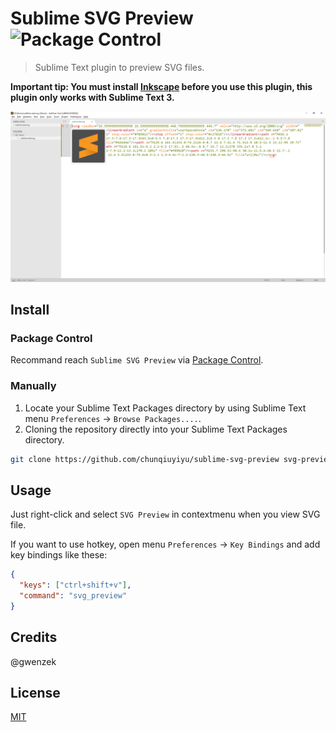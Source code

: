 # Sublime SVG Preview ![Package Control](https://img.shields.io/packagecontrol/dt/SVG%20Preview?style=flat-square)

> Sublime Text plugin to preview SVG files.

**Important tip: You must install [Inkscape](https://inkscape.org/) before you use this plugin, this plugin only works with Sublime Text 3.**

![Preview](./preview.png)

## Install

### Package Control

Recommand reach `Sublime SVG Preview` via [Package Control](https://packagecontrol.io/packages/SVG%20Preview).

### Manually

1. Locate your Sublime Text Packages directory by using Sublime Text menu `Preferences` -> `Browse Packages....`.
2. Cloning the repository directly into your Sublime Text Packages directory.
```bash
git clone https://github.com/chunqiuyiyu/sublime-svg-preview svg-preview
```

## Usage

Just right-click and select `SVG Preview` in contextmenu when you view SVG file.

If you want to use hotkey, open menu `Preferences` -> `Key Bindings` and add key bindings like these:

```json
{
  "keys": ["ctrl+shift+v"],
  "command": "svg_preview"
}
``` 

## Credits

@gwenzek

## License

[MIT](./LICENSE)
